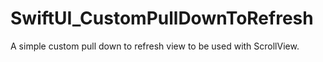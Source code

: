 # SwiftUI_CustomPullDownToRefresh
A simple custom pull down to refresh view to be used with ScrollView.
